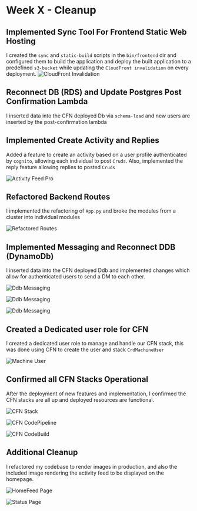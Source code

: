 # Week X - Cleanup 

## Implemented Sync Tool For Frontend Static Web Hosting
I created the ``sync`` and ``static-build`` scripts in the ``bin/frontend`` dir and configured them to build the application and deploy the built application to a predefined ``s3-bucket`` while updating the ``CloudFront invalidation`` on every deployment.
![CloudFront Invalidation](assets/Week-X/Sync%20Invalidation%20Evidence.png)

## Reconnect DB (RDS) and Update Postgres Post Confirmation Lambda
I inserted data into the CFN deployed Db via ``schema-load`` and new users are inserted by the post-confirmation lambda

## Implemented Create Activity and Replies 
Added a feature to create an activity based on a user profile authenticated by ``cognito``, allowing each individual to post ``Cruds``. Also, implemented the reply feature allowing replies to posted ``Cruds``

![Activity Feed Pro](assets/Week-X/Activity%20Feed.png)

## Refactored Backend Routes
I implemented the refactoring of ``App.py`` and broke the modules from a cluster into individual modules

![Refactored Routes](assets/Week-X/Refactored%20Routes.png)

## Implemented Messaging and Reconnect DDB (DynamoDb)
I inserted data into the CFN deployed Ddb and implemented changes which allow for authenticated users to send a DM to each other.

![Ddb Messaging](assets/Week-X/Logged%20Message%20DDB.png)

![Ddb Messaging](assets/Week-X/DDB%20Conversation%20Prod%201.png)

![Ddb Messaging](assets/Week-X/DDB%20Conversation%20Prod%202.png)

## Created a Dedicated user role for CFN
I created a dedicated user role to manage and handle our CFN stack, this was done using CFN to create the user and stack ``CrdMachineUser``

![Machine User](assets/Week-X/Machine%20User.png)

## Confirmed all CFN Stacks Operational
After the deployment of new features and implementation, I confirmed the CFN stacks are all up and deployed resources are functional.

![CFN Stack](assets/Week-X/CFN%20Stacks%20.png)

![CFN CodePipeline](assets/Week-X/CFN%20CodeBuild.png)

![CFN CodeBuild](assets/Week-X/CFN%20CodePipeline.png)

## Additional Cleanup
I refactored my codebase to render images in production, and also the included image rendering the activity feed to be displayed on the homepage.

![HomeFeed Page](assets/Week-X/HomeFeed%20Image%20Render.png)

![Status Page](assets/Week-X/ProfileInfo%20Status.png)

